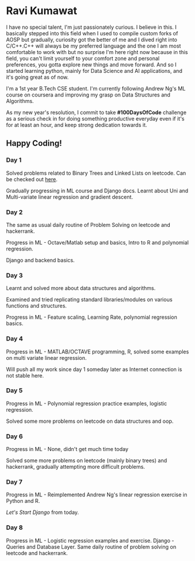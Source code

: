 # Ravi Kumawat
I have no special talent, I'm just passionately curious. I believe in this. I basically stepped into this field when I used to compile custom forks of AOSP but gradually, curiosity got the better of me and I dived right into C/C++.C++ will always be my preferred language and the one I am most comfortable to work with but no surprise I'm here right now because in this field, you can't limit yourself to your comfort zone and personal preferences, you gotta explore new things and move forward. And so I started learning python, mainly for Data Science and AI applications, and it's going great as of now.
 
I'm a 1st year B.Tech CSE student. I'm currently following Andrew Ng's ML course on coursera and improving my grasp on Data Structures and Algorithms.

As my new year's resolution, I commit to take **#100DaysOfCode** challenge as a serious check in for doing something productive everyday even if it's for at least an hour, and keep strong dedication towards it.

## Happy Coding!

### Day 1
Solved problems related to Binary Trees and Linked Lists on leetcode.
Can be checked out [here](https://leetcode.com/ravi4kumawat).

Gradually progressing in ML course and Django docs. Learnt about Uni and Multi-variate linear regression and gradient descent.

### Day 2
The same as usual daily routine of Problem Solving on leetcode and hackerrank.

Progress in ML - Octave/Matlab setup and basics, Intro to R and polynomial regression.

Django and backend basics.

### Day 3
Learnt and solved more about data structures and algorithms.

Examined and tried replicating standard libraries/modules on various functions and structures.

Progress in ML - Feature scaling, Learning Rate, polynomial regression basics.

### Day 4
Progress in ML - MATLAB/OCTAVE programming, R, solved some examples on multi variate linear regression.

Will push all my work since day 1 someday later as Internet connection is not stable here.

### Day 5
Progress in ML - Polynomial regression practice examples, logistic regression.

Solved some more problems on leetcode on data structures and oop.

### Day 6
Progress in ML - None, didn't get much time today

Solved some more problems on leetcode (mainly binary trees) and hackerrank, gradually attempting more difficult problems.

### Day 7
Progress in ML - Reimplemented Andrew Ng's linear regression exercise in Python and R.

*Let's Start Django* from today.

### Day 8
Progress in ML - Logistic regression examples and exercise.
Django - Queries and Database Layer.
Same daily routine of problem solving on leetcode and hackerrank.
